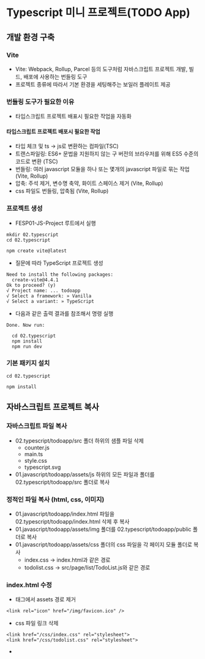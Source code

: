 # Typescript 미니 프로젝트(TODO App)

## 개발 환경 구축
### Vite
* Vite: Webpack, Rollup, Parcel 등의 도구처럼 자바스크립트 프로젝트 개발, 빌드, 배포에 사용하는 번들링 도구
* 프로젝트 종류에 따라서 기본 환경을 세팅해주는 보일러 플레이트 제공

### 번들링 도구가 필요한 이유
* 타입스크립트 프로젝트 배표시 필요한 작업을 자동화

#### 타입스크립트 프로젝트 배포시 필요한 작업
* 타입 체크 및 ts -> js로 변환하는 컴파일(TSC)
* 트랜스파일링: ES6+ 문법을 지원하지 않는 구 버전의 브라우저를 위해 ES5 수준의 코드로 변환 (TSC)
* 번들링: 여러 javascript 모듈을 하나 또는 몇개의 javascript 파일로 묶는 작업 (Vite, Rollup)
* 압축: 주석 제거, 변수명 축약, 화이트 스페이스 제거 (Vite, Rollup)
* css 파일도 번들링, 압축됨 (Vite, Rollup)

### 프로젝트 생성
* FESP01-JS-Project 루트에서 실행
```
mkdir 02.typescript
cd 02.typescript

npm create vite@latest
```

* 질문에 따라 TypeScript 프로젝트 생성
```
Need to install the following packages:
  create-vite@4.4.1
Ok to proceed? (y)
√ Project name: ... todoapp
√ Select a framework: » Vanilla
√ Select a variant: » TypeScript
```

* 다음과 같은 출력 결과를 참조해서 명령 실행
```
Done. Now run:

  cd 02.typescript
  npm install
  npm run dev
```

### 기본 패키지 설치
```
cd 02.typescript

npm install
```

## 자바스크립트 프로젝트 복사
### 자바스크립트 파일 복사
* 02.typescript/todoapp/src 폴더 하위의 샘플 파일 삭제
  - counter.js
  - main.ts
  - style.css
  - typescript.svg
* 01.javascript/todoapp/assets/js 하위의 모든 파일과 폴더를 02.typescript/todoapp/src 폴더로 복사

### 정적인 파일 복사 (html, css, 이미지)
* 01.javascript/todoapp/index.html 파일을 02.typescript/todoapp/index.html 삭제 후 복사
* 01.javascript/todoapp/assets/img 폴더를 02.typescript/todoapp/public 폴더로 복사
* 01.javascript/todoapp/assets/css 폴더의 css 파일을 각 페이지 모듈 폴더로 복사
  - index.css -> index.html과 같은 경로
  - todolist.css -> src/page/list/TodoList.js와 같은 경로

### index.html 수정
* <link> 태그에서 assets 경로 제거
```
<link rel="icon" href="/img/favicon.ico" />
```

* css 파일 링크 삭제
```
<link href="/css/index.css" rel="stylesheet">
<link href="/css/todolist.css" rel="stylesheet">
```

* <script> 태그의 js 경로 수정
```
<script type="module" src="/src/index.ts"></script>
```

### 테스트
#### 개발 서버 실행
```
npm run dev
```
* 출력된 접속 정보 확인해서 개발 서버 접속
  - 기본 포트는 5173으로 구동되고 해당 포트가 사용중일 경우 번호가 하나씩 증가
  - http://localhost:5173/
* HMR (Hot Module Replacement) 지원됨

#### 기능 테스트
* 모든 기능 테스트
* 개발자 도구의 network 탭에서 css 파일이나 이미지 파일에 404 에러가 발생하는 경우 경로 확인 후 수정

## 타입스크립트로 리팩토링 (공통 파일)

### tsconfig.json 파일 수정
* js 모듈 사용 가능하도록 추가
```
/* JavaScript Support */
"allowJs": true,  // js 모듈 사용 가능
```

### index.js 파일 수정

#### 파일 확장자 변경
* src/index.js -> src/index.ts로 수정

#### css 파일 import
```
import './index.css';
```
#### import 구문 수정
* 점진적으로 .js 파일을 .ts로 변경할 예정이므로 둘다 적용 가능하도록 import 구문에서 모듈의 확장자를 제거
```
import App from './App';
```
* 다른 js 파일에도 적용

#### 타입 관련 컴파일 에러 수정
```
root!.appendChild(await App());
```
#### await 에러 수정
* Top-level await 기능은 ECMAScript 2022 부터 지원되므로 하위 호환을 위해서 IIFE 패턴으로 수정
```
(async()=>{
  root!.appendChild(await App());
})();
```

### App.js 파일 수정
* App.js -> App.ts로 수정
* 컴파일 에러 수정

### Router.js 파일 수정
* Router.js -> Router.ts로 수정
* 컴파일 에러 수정

### 애플리케이션 배포
```
npm run build
```

### 배포된 애플리케이션 테스트
```
npm run preview
```

### 타입 추가
* src 폴더에 todoapp.d.ts 파일 생성
```
interface TodoItem {
  _id: number,
  title: string,
  content: string,
  done: true,
  createdAt: string,
  updatedAt: string
}

interface TodoListResponse {
  ok: number;
  items: TodoItem[],
  pagination: {
    page: number,
    limit: number,
    total: number,
    totalPages: number
  }
}

interface TodoResponse {
  ok: number;
  item: TodoItem
}
```

## 타입스크립트로 리팩토링 (기능별 파일, 드라이버만 작업)
### Todolist.js 파일 수정
* pages/list/Todolist.js -> Todolist.ts로 수정

#### css 파일 import
```
import './todolist.css';
```

#### axios 모듈 추가
```
import axios from 'axios';
```

#### axios 요청에 타입 추가
```
response = await axios<TodoListResponse>('http://localhost:33088/api/todolist');
```

#### 컴파일 에러 수정

### 나머지 파일 수정
